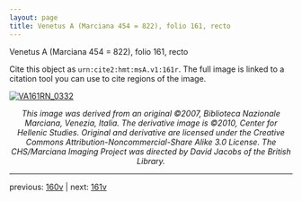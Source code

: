```yaml
---
layout: page
title: Venetus A (Marciana 454 = 822), folio 161, recto
---
```


Venetus A (Marciana 454 = 822), folio 161, recto

Cite this object as `urn:cite2:hmt:msA.v1:161r`.  The full image is linked to a citation tool you can use to cite regions of the image.

[![VA161RN_0332](http://www.homermultitext.org/iipsrv?IIIF=/project/homer/pyramidal/deepzoom/hmt/vaimg/2017a/VA161RN_0332.tif/full/800,/0/default.jpg)](http://www.homermultitext.org/ict2/?urn=urn:cite2:hmt:vaimg.2017a:VA161RN_0332) 

<p style="text-align: center; font-style: italic;">This image was derived from an original ©2007, Biblioteca Nazionale Marciana, Venezia, Italia. The derivative image is ©2010, Center for Hellenic Studies. Original and derivative are licensed under the Creative Commons Attribution-Noncommercial-Share Alike 3.0 License. The CHS/Marciana Imaging Project was directed by David Jacobs of the British Library.</p>

---

previous: [160v](../160v/) | next: [161v](../161v/)